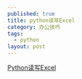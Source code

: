 ```yaml
---
published: true
title: python读写Excel
category: 办公技巧
tags:
  - python
layout: post
---
```

[Python读写Excel](https://www.cnblogs.com/hedeyong/p/7646125.html)
